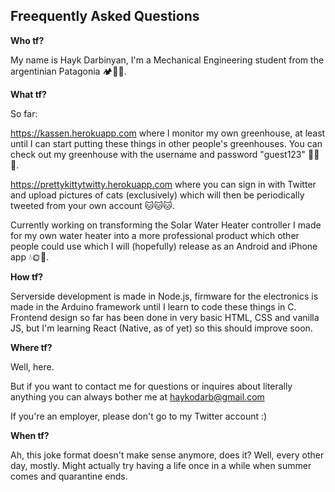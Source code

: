 
Freequently Asked Questions
---------------------------

**Who tf?** 

My name is Hayk Darbinyan, I'm a Mechanical Engineering student from the argentinian Patagonia 🏕🗻🌲.


**What tf?**

So far:

https://kassen.herokuapp.com where I monitor my own greenhouse, at least until I can start putting these things in other people's greenhouses. You can check out my greenhouse with the username and password "guest123" 🌷🌼🌺.

https://prettykittytwitty.herokuapp.com where you can sign in with Twitter and upload pictures of cats (exclusively) which will then be periodically tweeted from your own account 🐱🐱🐱. 

Currently working on transforming the Solar Water Heater controller I made for my own water heater into a more professional product which other people could use which I will (hopefully) release as an Android and iPhone app 💧🌞🌈.


**How tf?**

Serverside development is made in Node.js, firmware for the electronics is made in the Arduino framework until I learn to code these things in C.
Frontend design so far has been done in very basic HTML, CSS and vanilla JS, but I'm learning React (Native, as of yet) so this should improve soon.


**Where tf?**

Well, here.

But if you want to contact me for questions or inquires about literally anything you can always bother me at haykodarb@gmail.com

If you're an employer, please don't go to my Twitter account :)

**When tf?**

Ah, this joke format doesn't make sense anymore, does it? Well, every other day, mostly. 
Might actually try having a life once in a while when summer comes and quarantine ends.
